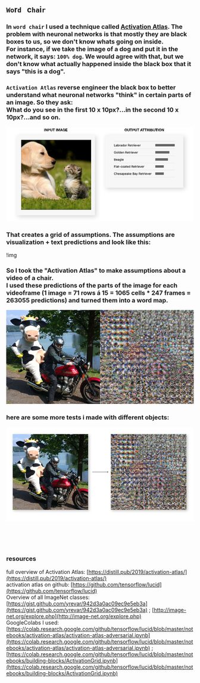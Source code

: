 ## `Wo`r`d` &nbsp; c`ha`i`r`

### In `word chair` I used a technique called [Activation Atlas](https://distill.pub/2019/activation-atlas/). The problem with neuronal networks is that mostly they are black boxes to us, so we don't know whats going on inside. <br> For instance, if we take the image of a dog and put it in the network, it says: `100% dog`. We would agree with that, but we don't know what actually happened inside the black box that it says "this is a dog".   
### `Activation Atlas` reverse engineer the black box to better understand what neuronal networks "think" in certain parts of an image. So they ask: <br> What do you see in the first 10 x 10px?...in the second 10 x 10px?...and so on. 

![a](img/out-1.jpg)   

### That creates a grid of assumptions. The assumptions are visualization + text predictions and look like this:  

!img
  
### So I took the "Activation Atlas" to make assumptions about a video of a chair. <br>I used these predictions of the parts of the image for each videoframe (1 image = 71 rows á 15 = 1065 cells * 247 frames = 263055 predictions) and turned them into a word map.   
   
![a](img/out-4.jpg)   

   
### here are some more tests i made with different objects:
   
![a](img/out-3.jpg)   
   
   
<br>
<br>
<br>

### resources   
full overview of Activation Atlas: [https://distill.pub/2019/activation-atlas/](https://distill.pub/2019/activation-atlas/)     
activation atlas on github: [https://github.com/tensorflow/lucid](https://github.com/tensorflow/lucid)   
Overview of all ImageNet classes: [https://gist.github.com/yrevar/942d3a0ac09ec9e5eb3a](https://gist.github.com/yrevar/942d3a0ac09ec9e5eb3a) ; [http://image-net.org/explore.php](http://image-net.org/explore.php)   
GoogleColabs I used: [https://colab.research.google.com/github/tensorflow/lucid/blob/master/notebooks/activation-atlas/activation-atlas-adversarial.ipynb](https://colab.research.google.com/github/tensorflow/lucid/blob/master/notebooks/activation-atlas/activation-atlas-adversarial.ipynb) ; [https://colab.research.google.com/github/tensorflow/lucid/blob/master/notebooks/building-blocks/ActivationGrid.ipynb](https://colab.research.google.com/github/tensorflow/lucid/blob/master/notebooks/building-blocks/ActivationGrid.ipynb)




